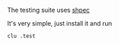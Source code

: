 The testing suite uses [shpec](https://github.com/rylnd/shpec)

It's very simple, just install it and run 
```
clu .test
```
